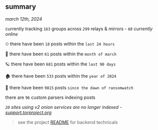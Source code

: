 
## summary
_march 12th, 2024_

currently tracking `163` groups across `299` relays & mirrors - _`68` currently online_

⏲ there have been `18` posts within the `last 24 hours`

🦈 there have been `61` posts within the `month of march`

🪐 there have been `681` posts within the `last 90 days`

🏚 there have been `533` posts within the `year of 2024`

🦕 there have been `9815` posts `since the dawn of ransomwatch`

there are `96` custom parsers indexing posts

_`20` sites using v2 onion services are no longer indexed - [support.torproject.org](https://support.torproject.org/onionservices/v2-deprecation/)_

> see the project [README](https://github.com/joshhighet/ransomwatch#ransomwatch--) for backend technicals
